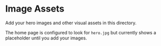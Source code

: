 # Image Assets

Add your hero images and other visual assets in this directory.

The home page is configured to look for `hero.jpg` but currently shows a placeholder until you add your images.